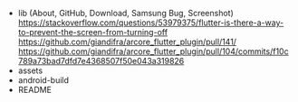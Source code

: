- lib (About, GitHub, Download, Samsung Bug, Screenshot)
https://stackoverflow.com/questions/53979375/flutter-is-there-a-way-to-prevent-the-screen-from-turning-off
https://github.com/giandifra/arcore_flutter_plugin/pull/141/
https://github.com/giandifra/arcore_flutter_plugin/pull/104/commits/f10c789a73bad7dfd7e4368507f50e043a319826
- assets
- android-build
- README